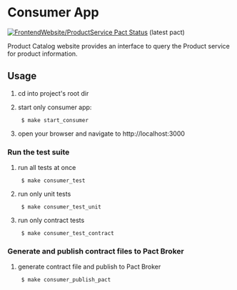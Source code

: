 # Consumer App

[![FrontendWebsite/ProductService Pact Status](https://telegacom.pact.dius.com.au/pacts/provider/ProductService/consumer/FrontendWebsite/latest/badge.svg?label=provider)](https://telegacom.pact.dius.com.au/pacts/provider/ProductService/consumer/FrontendWebsite/latest) (latest pact)

Product Catalog website provides an interface to query the Product service for product information.

## Usage

1. cd into project's root dir

1. start only consumer app:

        $ make start_consumer

1. open your browser and navigate to http://localhost:3000


### Run the test suite

1. run all tests at once

        $ make consumer_test

1. run only unit tests

        $ make consumer_test_unit

1. run only contract tests

        $ make consumer_test_contract


### Generate and publish contract files to Pact Broker

1. generate contract file and publish to Pact Broker

        $ make consumer_publish_pact
